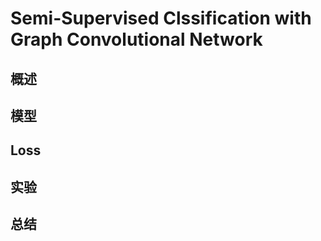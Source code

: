# Semi-Supervised Clssification with Graph Convolutional Network

## 概述

## 模型

## Loss

## 实验

## 总结
